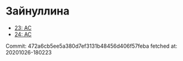 # Зайнуллина
- [23: AC](23.md)
- [24: AC](24.md)

Commit: 472a6cb5ee5a380d7ef3131b48456d406f57feba
 fetched at: 20201026-180223
